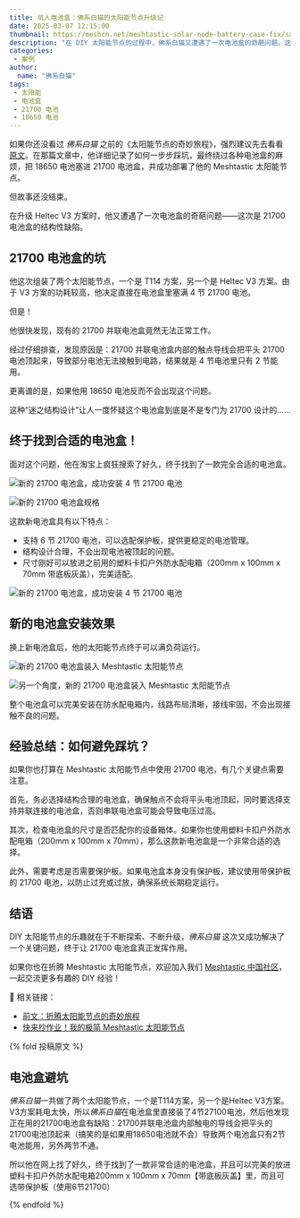 ```yaml
---
title: 坑人电池盒：佛系白猫的太阳能节点升级记
date: 2025-03-07 12:15:00
thumbnail: https://meshcn.net/meshtastic-solar-node-battery-case-fix/saif71-com-n6uLxWeCMao-unsplash.webp
description: "在 DIY 太阳能节点的过程中，佛系白猫又遭遇了一次电池盒的奇葩问题。这一次，他终于找到了一款完美适配的电池盒，让 21700 电池能够真正发挥作用。本文记录了他的升级过程，以及如何选购合适的电池盒，避免踩坑。"
categories:
 - 案例
author:
  name: "佛系白猫"
tags:
 - 太阳能
 - 电池盒
 - 21700 电池
 - 18650 电池
---
```


如果你还没看过 *佛系白猫* 之前的《太阳能节点的奇妙旅程》，强烈建议先去看看[原文](/meshtastic-solar-node-case-wrong-18650-21700-battery/)。在那篇文章中，他详细记录了如何一步步踩坑，最终绕过各种电池盒的麻烦，把 18650 电池塞进 21700 电池盒，并成功部署了他的 Meshtastic 太阳能节点。

但故事还没结束。

在升级 Heltec V3 方案时，他又遭遇了一次电池盒的奇葩问题——这次是 21700 电池盒的结构性缺陷。

## 21700 电池盒的坑

他这次组装了两个太阳能节点，一个是 T114 方案，另一个是 Heltec V3 方案。由于 V3 方案的功耗较高，他决定直接在电池盒里塞满 4 节 21700 电池。

但是！

他很快发现，现有的 21700 并联电池盒竟然无法正常工作。

经过仔细排查，发现原因是：21700 并联电池盒内部的触点导线会把平头 21700 电池顶起来，导致部分电池无法接触到电路，结果就是 4 节电池里只有 2 节能用。

更离谱的是，如果他用 18650 电池反而不会出现这个问题。

这种“迷之结构设计”让人一度怀疑这个电池盒到底是不是专门为 21700 设计的……

## 终于找到合适的电池盒！

面对这个问题，他在淘宝上疯狂搜索了好久，终于找到了一款完全合适的电池盒。

![新的 21700 电池盒，成功安装 4 节 21700 电池](./meshtastic-solar-node-battery-case-fix/taobao-buy-battery-case-21700-meshtastic-screenshot.webp)

![新的 21700 电池盒规格](./meshtastic-solar-node-battery-case-fix/product-photo-spec-21700-battery-case.webp)

这款新电池盒具有以下特点：

- 支持 6 节 21700 电池，可以选配保护板，提供更稳定的电池管理。
- 结构设计合理，不会出现电池被顶起的问题。
- 尺寸刚好可以放进之前用的塑料卡扣户外防水配电箱（200mm x 100mm x 70mm 带底板灰盖），完美适配。

![新的 21700 电池盒，成功安装 4 节 21700 电池](./meshtastic-solar-node-battery-case-fix/battery-case-21700-meshtastic-in-solar-close-up.webp)

## 新的电池盒安装效果

换上新电池盒后，他的太阳能节点终于可以满负荷运行。

![新的 21700 电池盒装入 Meshtastic 太阳能节点](./meshtastic-solar-node-battery-case-fix/battery-case-21700-meshtastic-in-solar-node.webp)

![另一个角度，新的 21700 电池盒装入 Meshtastic 太阳能节点](./meshtastic-solar-node-battery-case-fix/battery-case-21700-meshtastic-in-solar-node-2.webp)

整个电池盒可以完美安装在防水配电箱内，线路布局清晰，接线牢固，不会出现接触不良的问题。

## 经验总结：如何避免踩坑？

如果你也打算在 Meshtastic 太阳能节点中使用 21700 电池，有几个关键点需要注意。

首先，务必选择结构合理的电池盒，确保触点不会将平头电池顶起，同时要选择支持并联连接的电池盒，否则串联电池盒可能会导致电压过高。

其次，检查电池盒的尺寸是否匹配你的设备箱体。如果你也使用塑料卡扣户外防水配电箱（200mm x 100mm x 70mm），那么这款新电池盒是一个非常合适的选择。

此外，需要考虑是否需要保护板。如果电池盒本身没有保护板，建议使用带保护板的 21700 电池，以防止过充或过放，确保系统长期稳定运行。

## 结语

DIY 太阳能节点的乐趣就在于不断探索、不断升级，*佛系白猫* 这次又成功解决了一个关键问题，终于让 21700 电池盒真正发挥作用。

如果你也在折腾 Meshtastic 太阳能节点，欢迎加入我们 [Meshtastic 中国社区](https://meshcn.net/contact/)，一起交流更多有趣的 DIY 经验！

📌 相关链接：
- [前文：折腾太阳能节点的奇妙旅程](/meshtastic-solar-node-case-wrong-18650-21700-battery/)
- [快来抄作业！我的极简 Meshtastic 太阳能节点](/meshtastic-solar-node-build-simple-sma-antenna-t114/)

{% fold 投稿原文 %}

## 电池盒避坑

*佛系白猫*一共做了两个太阳能节点，一个是T114方案，另一个是Heltec V3方案。V3方案耗电太快，所以*佛系白猫*在电池盒里直接装了4节27100电池，然后他发现正在用的21700电池盒有缺陷：21700并联电池盒内部触电的导线会把平头的21700电池顶起来（搞笑的是如果用18650电池就不会）导致两个电池盒只有2节电池能用，另外两节不通。

所以他在网上找了好久，终于找到了一款非常合适的电池盒，并且可以完美的放进塑料卡扣户外防水配电箱200mm x 100mm x 70mm【带底板灰盖】里，而且可选带保护板（使用6节21700）

{% endfold %}




